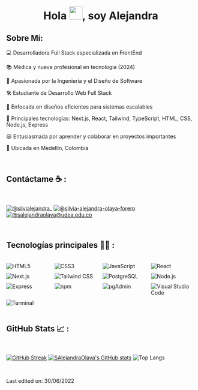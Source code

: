 
<h1 align="center">Hola <img src="https://media.giphy.com/media/hvRJCLFzcasrR4ia7z/giphy.gif" width="35">, soy Alejandra</h1>

## Sobre Mi:

💻 Desarrolladora Full Stack especializada en FrontEnd

📚 Médica y nueva profesional en tecnología (2024)

📝 Apasionada por la Ingeniería y el Diseño de Software

🛠️ Estudiante de Desarrollo Web Full Stack

🌱 Enfocada en diseños eficientes para sistemas escalables

🌟 Principales tecnologías: Next.js, React, Tailwind, TypeScript, HTML, CSS, Node.js, Express

😃 Entusiasmada por aprender y colaborar en proyectos importantes

🏡 Ubicada en Medellín, Colombia

<br>

## Contáctame ☕ :

<br>

[![@silvialejandra_](https://img.icons8.com/fluency/48/000000/instagram-new.png "@silvialejandra_")](https://www.instagram.com/silvialejandra_/)  [![@silvia-alejandra-olaya-forero](https://img.icons8.com/fluency/48/000000/linkedin.png "@silvia-alejandra-olaya-forero")](https://www.linkedin.com/in/silvia-alejandra-olaya-forero-961993308/)  [![@salejandraolaya@udea.edu.co](https://img.icons8.com/fluency/48/000000/apple-mail.png "@salejandraolaya@udea.edu.co")](salejandraolaya@udea.edu.co)

<br>

## Tecnologías principales 🧑‍💻 :

<br>

 <div style="display: grid; grid-template-columns: repeat(4, 1fr); gap: 10px;">
  <img src="https://img.icons8.com/color/48/000000/html-5--v1.png" alt="HTML5"/>
  <img src="https://img.icons8.com/color/48/000000/css3.png" alt="CSS3"/>
  <img src="https://img.icons8.com/color/48/000000/javascript--v1.png" alt="JavaScript"/>
  <img src="https://img.icons8.com/office/48/000000/react.png" alt="React"/>
  <img src="https://img.icons8.com/color/48/000000/nextjs.png" alt="Next.js"/>
  <img src="https://img.icons8.com/fluency/48/000000/tailwind_css.png" alt="Tailwind CSS"/>
  <img src="https://img.icons8.com/color/48/000000/postgreesql.png" alt="PostgreSQL"/>
  <img src="https://img.icons8.com/color/48/000000/nodejs.png" alt="Node.js"/>
  <img src="https://img.icons8.com/ios/48/000000/express-js.png" alt="Express"/>
  <img src="https://img.icons8.com/color/48/000000/npm.png" alt="npm"/>
  <img src="https://img.icons8.com/color/48/000000/postgreesql.png" alt="pgAdmin"/>

  <img src="https://img.icons8.com/color/48/000000/visual-studio-code-2019.png" alt="Visual Studio Code"/>
  <img src="https://img.icons8.com/color/48/000000/console.png" alt="Terminal"/>
</div>

<br>

## GitHub Stats 📈 :

<br>

[![GitHub Streak](https://github-readme-streak-stats.herokuapp.com/?user=SAlejandraOlaya&theme=algolia)](https://git.io/streak-stats)
[![SAlejandraOlaya's GitHub stats](https://github-readme-stats.vercel.app/api?username=SAlejandraOlaya&theme=algolia)](https://github.com/anuraghazra/github-readme-stats)
![Top Langs](https://github-readme-stats.vercel.app/api/top-langs/?username=SAlejandraOlaya&theme=algolia&layout=compact)


<br>


Last edited on: 30/06/2022
